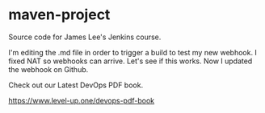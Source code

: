 # maven-project
Source code for James Lee's Jenkins course.

I'm editing the .md file in order to trigger a build to test my new webhook. I fixed NAT so webhooks can arrive.
Let's see if this works.
Now I updated the webhook on Github.

Check out our Latest DevOps PDF book.

https://www.level-up.one/devops-pdf-book
